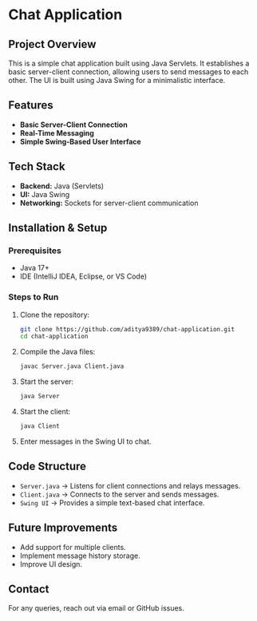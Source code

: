 # Chat Application

## Project Overview
This is a simple chat application built using Java Servlets. It establishes a basic server-client connection, allowing users to send messages to each other. The UI is built using Java Swing for a minimalistic interface.

## Features
- **Basic Server-Client Connection**
- **Real-Time Messaging**
- **Simple Swing-Based User Interface**

## Tech Stack
- **Backend:** Java (Servlets)
- **UI:** Java Swing
- **Networking:** Sockets for server-client communication

## Installation & Setup
### Prerequisites
- Java 17+
- IDE (IntelliJ IDEA, Eclipse, or VS Code)

### Steps to Run
1. Clone the repository:
   ```sh
   git clone https://github.com/aditya9389/chat-application.git
   cd chat-application
   ```
2. Compile the Java files:
   ```sh
   javac Server.java Client.java
   ```
3. Start the server:
   ```sh
   java Server
   ```
4. Start the client:
   ```sh
   java Client
   ```
5. Enter messages in the Swing UI to chat.

## Code Structure
- `Server.java` → Listens for client connections and relays messages.
- `Client.java` → Connects to the server and sends messages.
- `Swing UI` → Provides a simple text-based chat interface.

## Future Improvements
- Add support for multiple clients.
- Implement message history storage.
- Improve UI design.

## Contact
For any queries, reach out via email or GitHub issues.

